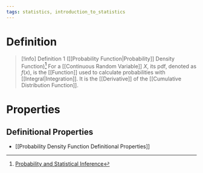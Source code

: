 ```yaml
---
tags: statistics, introduction_to_statistics
---
```


# Definition

> [!info] Definition 1 ([[Probability Function|Probability]] Density Function)[^1]
> For a [[Continuous Random Variable]] $X$, its pdf, denoted as $f(x)$, is the [[Function]] used to calculate probabilities with [[Integral|Integration]].
> It is the [[Derivative]] of the [[Cumulative Distribution Function]].

# Properties

## Definitional Properties
- [[Probability Density Function Definitional Properties]]

[^1]: [Probability and Statistical Inference](zotero://open-pdf/library/items/RM5FREYV?page=52)
